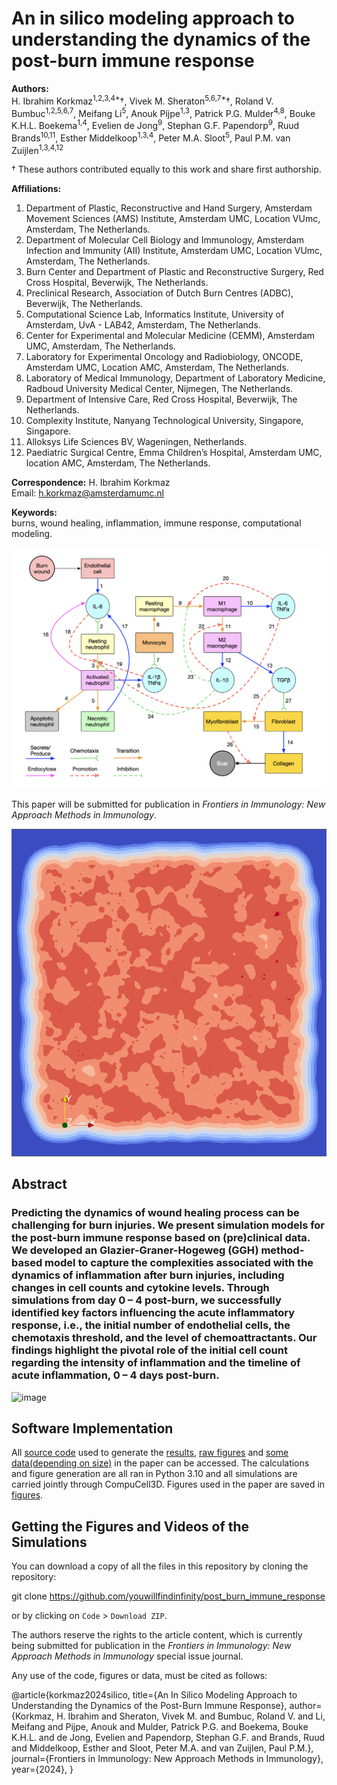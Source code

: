 # An in silico modeling approach to understanding the dynamics of the post-burn immune response

**Authors:**  
H. Ibrahim Korkmaz<sup>1,2,3,4*</sup>†, Vivek M. Sheraton<sup>5,6,7*</sup>†, Roland V. Bumbuc<sup>1,2,5,6,7</sup>, Meifang Li<sup>5</sup>, Anouk Pijpe<sup>1,3</sup>, Patrick P.G. Mulder<sup>4,8</sup>, Bouke K.H.L. Boekema<sup>1,4</sup>, Evelien de Jong<sup>9</sup>, Stephan G.F. Papendorp<sup>9</sup>, Ruud Brands<sup>10,11</sup>, Esther Middelkoop<sup>1,3,4</sup>, Peter M.A. Sloot<sup>5</sup>, Paul P.M. van Zuijlen<sup>1,3,4,12</sup>

† These authors contributed equally to this work and share first authorship.

**Affiliations:**
1. Department of Plastic, Reconstructive and Hand Surgery, Amsterdam Movement Sciences (AMS) Institute, Amsterdam UMC, Location VUmc, Amsterdam, The Netherlands.
2. Department of Molecular Cell Biology and Immunology, Amsterdam Infection and Immunity (AII) Institute, Amsterdam UMC, Location VUmc, Amsterdam, The Netherlands.
3. Burn Center and Department of Plastic and Reconstructive Surgery, Red Cross Hospital, Beverwijk, The Netherlands.
4. Preclinical Research, Association of Dutch Burn Centres (ADBC), Beverwijk, The Netherlands.
5. Computational Science Lab, Informatics Institute, University of Amsterdam, UvA - LAB42, Amsterdam, The Netherlands.
6. Center for Experimental and Molecular Medicine (CEMM), Amsterdam UMC, Amsterdam, The Netherlands.
7. Laboratory for Experimental Oncology and Radiobiology, ONCODE, Amsterdam UMC, Location AMC, Amsterdam, The Netherlands.
8. Laboratory of Medical Immunology, Department of Laboratory Medicine, Radboud University Medical Center, Nijmegen, The Netherlands.
9. Department of Intensive Care, Red Cross Hospital, Beverwijk, The Netherlands.
10. Complexity Institute, Nanyang Technological University, Singapore, Singapore.
11. Alloksys Life Sciences BV, Wageningen, Netherlands.
12. Paediatric Surgical Centre, Emma Children’s Hospital, Amsterdam UMC, location AMC, Amsterdam, The Netherlands.

**Correspondence:**
H. Ibrahim Korkmaz  
Email: h.korkmaz@amsterdamumc.nl

**Keywords:**  
burns, wound healing, inflammation, immune response, computational modeling.

![Image](https://github.com/youwillfindinfinity/post_burn_immune_response/blob/c52bf6d5ec78860c7e8e771192d26704f836f330/Paper_figures/Figure%201/flow%20chart%20of%20conceptual%20model.png)

This paper will be submitted for publication in *Frontiers in Immunology: New Approach Methods in Immunology*.

![Image](https://github.com/youwillfindinfinity/post_burn_immune_response/blob/8f2af0e6082c1acdeabf84115769948ae6816db4/endothelial_experiment_fixed_modulus/E4/2D%20data/iter_4_il8_700kmcs.png)

## Abstract

### Predicting the dynamics of wound healing process can be challenging for burn injuries. We present simulation models for the post-burn immune response based on (pre)clinical data. We developed an Glazier-Graner-Hogeweg (GGH)  method-based model to capture the complexities associated with the dynamics of inflammation after burn injuries, including changes in cell counts and cytokine levels. Through simulations from day 0 – 4 post-burn, we successfully identified key factors influencing the acute inflammatory response, i.e., the initial number of endothelial cells, the chemotaxis threshold, and the level of chemoattractants. Our findings highlight the pivotal role of the initial cell count regarding the intensity of inflammation and the timeline of acute inflammation, 0 – 4 days post-burn.

![image](https://github.com/youwillfindinfinity/post_burn_immune_response/assets/71082489/118d4dc3-4a2b-4b88-9c74-65bfd50df7e2)


## Software Implementation

All [source code](https://github.com/youwillfindinfinity/post_burn_immune_response/tree/8724f978fbc22f7aa8acb01098d3450ec607c277/Code) used to generate the [results](https://github.com/youwillfindinfinity/post_burn_immune_response/tree/65fa78e7835fa46f80284881e243a8567832f673/Simulation%20results), [raw figures](https://github.com/youwillfindinfinity/post_burn_immune_response/tree/8724f978fbc22f7aa8acb01098d3450ec607c277/Simulation%20results/FIgures%20and%20comparisons) and [some data(depending on size)](https://github.com/youwillfindinfinity/post_burn_immune_response/tree/8724f978fbc22f7aa8acb01098d3450ec607c277/Simulation%20results) in the paper can be accessed. The calculations and figure generation are all ran in Python 3.10 and all simulations are carried jointly through CompuCell3D. Figures used in the paper are saved in [figures](https://github.com/youwillfindinfinity/post_burn_immune_response/tree/8724f978fbc22f7aa8acb01098d3450ec607c277/Paper_figures).

## Getting the Figures and Videos of the Simulations

You can download a copy of all the files in this repository by cloning the repository:

git clone https://github.com/youwillfindinfinity/post_burn_immune_response


or by clicking on `Code` > `Download ZIP`.

The authors reserve the rights to the article content, which is currently being submitted for publication in the *Frontiers in Immunology: New Approach Methods in Immunology* special issue journal.

Any use of the code, figures or data, must be cited as follows:

@article{korkmaz2024silico,
  title={An In Silico Modeling Approach to Understanding the Dynamics of the Post-Burn Immune Response},
  author={Korkmaz, H. Ibrahim and Sheraton, Vivek M. and Bumbuc, Roland V. and Li, Meifang and Pijpe, Anouk and Mulder, Patrick P.G. and Boekema, Bouke K.H.L. and de Jong, Evelien and Papendorp, Stephan G.F. and Brands, Ruud and Middelkoop, Esther and Sloot, Peter M.A. and van Zuijlen, Paul P.M.},
  journal={Frontiers in Immunology: New Approach Methods in Immunology},
  year={2024},
}
